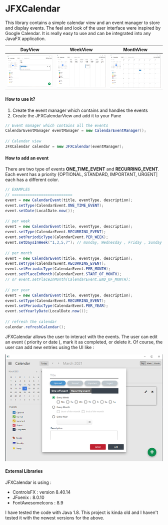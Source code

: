 # JFXCalendar

This library contains a simple calendar view and an event manager to store and display events. The feel and look of the user interface were inspired by Google Calendar. It is really easy to use and can be integrated into any JavaFX application. 

DayView   |  WeekView | MonthView
:-------------------------:|:-------------------------:|:-------------------------:
![](./preview/Screenshot1.png)  |  ![](./preview/Screenshot2.png) | ![](./preview/Screenshot3.png)


#### How to use it?
1. Create the event manager which contains and handles the events 
2. Create the JFXCalendarView and add it to your Pane

```java
// Event manager which contains all the events 
CalendarEventManager eventManager = new CalendarEventManager();

// Calendar view
JFXCalendar calendar = new JFXCalendar(eventManager);
```

#### How to add an event

There are two type of events <b>ONE_TIME_EVENT</b> and <b>RECURRING_EVENT</b>. Each event has a priority {OPTIONAL, STANDARD, IMPORTANT, URGENT| each has a different color.


```java
// EXAMPLES 
// ===========================
event = new CalendarEvent(title, eventType, description);
event.setType(CalendarEvent.ONE_TIME_EVENT);
event.setDate(LocalDate.now());

// per week
event = new CalendarEvent(title, eventType, description);
event.setType(CalendarEvent.RECURRING_EVENT);
event.setPeriodicType(CalendarEvent.PER_WEEK);
event.setDaysInWeek("1,3,5,7"); // monday, Wednesday , Friday , Sunday

// per month
event = new CalendarEvent(title, eventType, description);
event.setType(CalendarEvent.RECURRING_EVENT);
event.setPeriodicType(CalendarEvent.PER_MONTH);
event.setPlaceInMonth(CalendarEvent.START_OF_MONTH);
// or event.setPlaceInMonth(CalendarEvent.END_OF_MONTH);

// per year
event = new CalendarEvent(title, eventType, description);
event.setType(CalendarEvent.RECURRING_EVENT);
event.setPeriodicType(CalendarEvent.PER_YEAR);
event.setYearlyDate(LocalDate.now());

// refresh the calendar
calendar.refreshCalendar();
```

JFXCalendar allows the user to interact with the events. The user can edit an event ( priority or date ), mark it as completed, or delete it. Of course, the user can add new entries using the UI like :

![Add new event](./preview/Screenshot4.png)


#### External Libraries
JFXCalendar is using :
* ControlsFX : version 8.40.14
* JFoenix : 8.0.10
* FontAwesomeIcons : 8.9 

I have tested the code with Java 1.8. This project is kinda old and I haven't tested it with the newest versions for the above.
